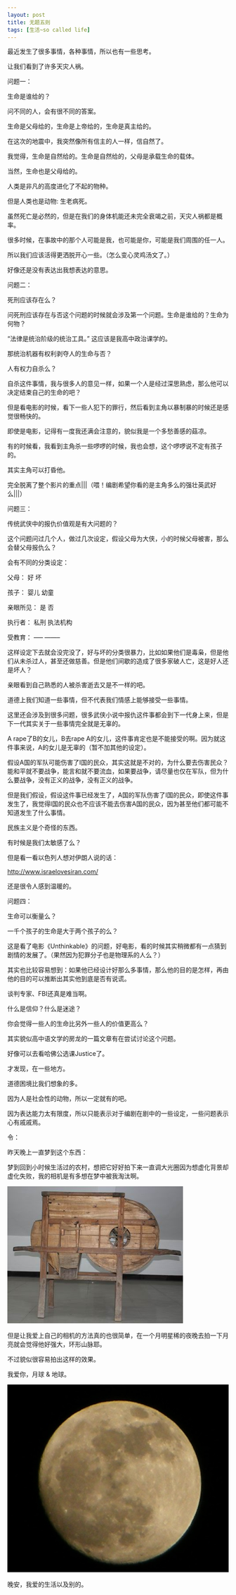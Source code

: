 ```yaml
---
layout: post
title: 无题五则
tags: [生活~so called life]
---
```

最近发生了很多事情，各种事情，所以也有一些思考。

让我们看到了许多天灾人祸。

问题一：

生命是谁给的？

问不同的人，会有很不同的答案。

生命是父母给的，生命是上帝给的，生命是真主给的。

在这次的地震中，我突然像所有信主的人一样，信自然了。

我觉得，生命是自然给的。生命是自然给的，父母是承载生命的载体。

当然，生命也是父母给的。

人类是非凡的高度进化了不起的物种。

但是人类也是动物: 生老病死。

虽然死亡是必然的，但是在我们的身体机能还未完全衰竭之前，天灾人祸都是概率。

很多时候，在事故中的那个人可能是我，也可能是你，可能是我们周围的任一人。

所以我们应该活得更洒脱开心一些。（怎么变心灵鸡汤文了。）

好像还是没有表达出我想表达的意思。

问题二：

死刑应该存在么？

问死刑应该存在与否这个问题的时候就会涉及第一个问题。生命是谁给的？生命为何物？

“法律是统治阶级的统治工具。” 这应该是我高中政治课学的。

那统治机器有权利剥夺人的生命与否？

人有权力自杀么？

自杀这件事情，我与很多人的意见一样，如果一个人是经过深思熟虑，那么他可以决定结束自己的生命的吧？

但是看电影的时候，看下一些人犯下的罪行，然后看到主角以暴制暴的时候还是感觉很畅快的。

即使是电影，记得有一度我还满会注意的，貌似我是一个多愁善感的菇凉。

有的时候看，我看到主角杀一些啰啰的时候，我也会想，这个啰啰说不定有孩子的。

其实主角可以打昏他。

完全脱离了整个影片的重点\|\|\|（喂！编剧希望你看的是主角多么的强壮英武好么\|\|\|）

问题三：

传统武侠中的报仇价值观是有大问题的？

这个问题问过几个人，做过几次设定，假设父母为大侠，小的时候父母被害，那么会替父母报仇么？

会有不同的分类设定：

父母： 好 坏

孩子： 婴儿 幼童

亲眼所见： 是 否

执行者： 私刑 执法机构

受教育： —– ——–

这样设定下去就会没完没了，好与坏的分类很暴力，比如如果他们是毒枭，但是他们从未杀过人，甚至还做慈善。但是他们间歇的造成了很多家破人亡，这是好人还是坏人？

亲眼看到自己熟悉的人被杀害逝去又是不一样的吧。

道德上我们知道一些事情，但不代表我们情感上能够接受一些事情。

这里还会涉及到很多问题，很多武侠小说中报仇这件事都会到下一代身上来，但是下一代其实关于一些事情完全就是无辜的。

A rape了B的女儿，B去rape A的女儿，这件事肯定也是不能接受的啊。因为就这件事来说，A的女儿是无辜的（暂不加其他的设定）。

假设A国的军队可能伤害了I国的民众，其实这就是不对的，为什么要去伤害民众？能和平就不要战争，能言和就不要流血，如果要战争，请尽量也仅在军队，但为什么要战争，没有正义的战争，没有正义的战争。

但是我们假设，假设这件事已经发生了，A国的军队伤害了I国的民众，即使这件事发生了，我觉得I国的民众也不应该不能去伤害A国的民众，因为甚至他们都可能不知道发生了什么事情。

民族主义是个奇怪的东西。

有时候是我们太敏感了么？

但是看一看以色列人想对伊朗人说的话：

http://www.israelovesiran.com/

还是很令人感到温暖的。

问题四：

生命可以衡量么？

一千个孩子的生命是大于两个孩子的么？

这是看了电影《Unthinkable》的问题，好电影，看的时候其实稍微都有一点猜到剧情的发展了。（果然因为犯罪分子也是物理系的人么？）

其实也比较容易想到：如果他已经设计好那么多事情，那么他的目的是怎样，再由他的目的可以推断出其实他到底是否有说谎。

谈判专家、FBI还真是难当啊。

什么是信仰？什么是迷途？

你会觉得一些人的生命比另外一些人的价值更高么？

其实貌似高中语文学的房龙的一篇文章有在尝试讨论这个问题。

好像可以去看哈佛公选课Justice了。

才发现，在一些地方。

道德困境比我们想象的多。

因为人是社会性的动物，所以一定就有的吧。

因为表达能力太有限度，所以只能表示对于编剧在剧中的一些设定，一些问题表示心有戚戚焉。

令：

昨天晚上一直梦到这个东西：

梦到回到小时候生活过的农村，想把它好好拍下来一直调大光圈因为想虚化背景却虚化失败，我的相机是有多想在梦中被我淘汰啊。

![](../assets/figures/machine.jpg)


但是让我爱上自己的相机的方法真的也很简单，在一个月明星稀的夜晚去拍一下月亮就会觉得他好强大，环形山脉耶。

不过貌似很容易拍出这样的效果。

我爱你，月球 & 地球。


![](../assets/figures/moon.jpeg)


晚安，我爱的生活以及别的。